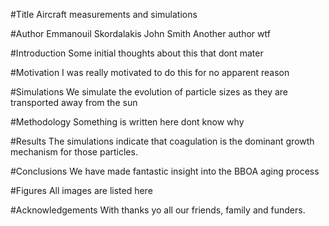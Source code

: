 #Title
Aircraft measurements and simulations

#Author
Emmanouil Skordalakis
John Smith
Another author wtf

#Introduction
Some initial thoughts about this that dont mater

#Motivation
I was really motivated to do this for no apparent reason

#Simulations
We simulate the evolution of particle sizes as they are
transported  away from the sun

#Methodology
Something is written here dont know why

#Results
The simulations indicate that coagulation is the dominant
growth mechanism for those particles.

#Conclusions
We have made fantastic insight into the BBOA aging process

#Figures
All images are listed here

#Acknowledgements
With thanks yo all our friends, family and funders.
